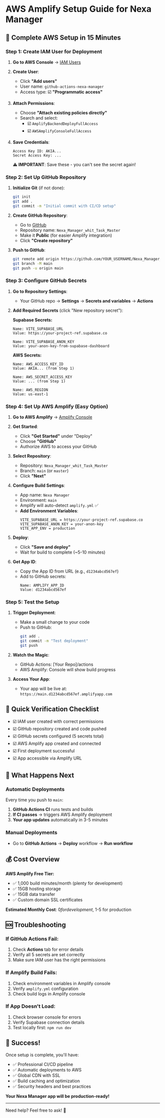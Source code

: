 # AWS Amplify Setup Guide for Nexa Manager

## 🚀 Complete AWS Setup in 15 Minutes

### Step 1: Create IAM User for Deployment

1. **Go to AWS Console** → [IAM Users](https://console.aws.amazon.com/iam/home#/users)

2. **Create User**:
   - Click **"Add users"**
   - User name: `github-actions-nexa-manager`
   - Access type: ☑️ **"Programmatic access"**

3. **Attach Permissions**:
   - Choose **"Attach existing policies directly"**
   - Search and select:
     - ☑️ `AmplifyBackendDeployFullAccess`
     - ☑️ `AWSAmplifyConsoleFullAccess`

4. **Save Credentials**:
   ```
   Access Key ID: AKIA...
   Secret Access Key: ...
   ```
   ⚠️ **IMPORTANT**: Save these - you can't see the secret again!

### Step 2: Set Up GitHub Repository

1. **Initialize Git** (if not done):
   ```bash
   git init
   git add .
   git commit -m "Initial commit with CI/CD setup"
   ```

2. **Create GitHub Repository**:
   - Go to [GitHub](https://github.com/new)
   - Repository name: `Nexa_Manager_whit_Task_Master`
   - Make it **Public** (for easier Amplify integration)
   - Click **"Create repository"**

3. **Push to GitHub**:
   ```bash
   git remote add origin https://github.com/YOUR_USERNAME/Nexa_Manager_whit_Task_Master.git
   git branch -M main
   git push -u origin main
   ```

### Step 3: Configure GitHub Secrets

1. **Go to Repository Settings**:
   - Your GitHub repo → **Settings** → **Secrets and variables** → **Actions**

2. **Add Required Secrets** (click "New repository secret"):

   **Supabase Secrets:**
   ```
   Name: VITE_SUPABASE_URL
   Value: https://your-project-ref.supabase.co

   Name: VITE_SUPABASE_ANON_KEY  
   Value: your-anon-key-from-supabase-dashboard
   ```

   **AWS Secrets:**
   ```
   Name: AWS_ACCESS_KEY_ID
   Value: AKIA... (from Step 1)

   Name: AWS_SECRET_ACCESS_KEY
   Value: ... (from Step 1)

   Name: AWS_REGION
   Value: us-east-1
   ```

### Step 4: Set Up AWS Amplify (Easy Option)

1. **Go to AWS Amplify** → [Amplify Console](https://console.aws.amazon.com/amplify/home)

2. **Get Started**:
   - Click **"Get Started"** under "Deploy"
   - Choose **"GitHub"**
   - Authorize AWS to access your GitHub

3. **Select Repository**:
   - Repository: `Nexa_Manager_whit_Task_Master`
   - Branch: `main` (or `master`)
   - Click **"Next"**

4. **Configure Build Settings**:
   - App name: `Nexa Manager`
   - Environment: `main`
   - Amplify will auto-detect `amplify.yml` ✅
   - **Add Environment Variables**:
     ```
     VITE_SUPABASE_URL = https://your-project-ref.supabase.co
     VITE_SUPABASE_ANON_KEY = your-anon-key
     VITE_APP_ENV = production
     ```

5. **Deploy**:
   - Click **"Save and deploy"**
   - Wait for build to complete (~5-10 minutes)

6. **Get App ID**:
   - Copy the App ID from URL (e.g., `d1234abcd567ef`)
   - Add to GitHub secrets:
     ```
     Name: AMPLIFY_APP_ID
     Value: d1234abcd567ef
     ```

### Step 5: Test the Setup

1. **Trigger Deployment**:
   - Make a small change to your code
   - Push to GitHub:
     ```bash
     git add .
     git commit -m "Test deployment"
     git push
     ```

2. **Watch the Magic**:
   - GitHub Actions: [Your Repo]/actions
   - AWS Amplify: Console will show build progress

3. **Access Your App**:
   - Your app will be live at: `https://main.d1234abcd567ef.amplifyapp.com`

## 🎯 Quick Verification Checklist

- ☑️ IAM user created with correct permissions
- ☑️ GitHub repository created and code pushed
- ☑️ GitHub secrets configured (5 secrets total)
- ☑️ AWS Amplify app created and connected
- ☑️ First deployment successful
- ☑️ App accessible via Amplify URL

## 🔧 What Happens Next

### Automatic Deployments
Every time you push to `main`:
1. **GitHub Actions CI** runs tests and builds
2. **If CI passes** → triggers AWS Amplify deployment
3. **Your app updates** automatically in 3-5 minutes

### Manual Deployments
- Go to **GitHub Actions** → **Deploy** workflow → **Run workflow**

## 💰 Cost Overview

**AWS Amplify Free Tier:**
- ✅ 1,000 build minutes/month (plenty for development)
- ✅ 15GB hosting storage
- ✅ 15GB data transfer
- ✅ Custom domain SSL certificates

**Estimated Monthly Cost**: $0 for development, ~$1-5 for production

## 🆘 Troubleshooting

### If GitHub Actions Fail:
1. Check **Actions** tab for error details
2. Verify all 5 secrets are set correctly
3. Make sure IAM user has the right permissions

### If Amplify Build Fails:
1. Check environment variables in Amplify console
2. Verify `amplify.yml` configuration
3. Check build logs in Amplify console

### If App Doesn't Load:
1. Check browser console for errors
2. Verify Supabase connection details
3. Test locally first: `npm run dev`

## 🎉 Success!

Once setup is complete, you'll have:
- ✅ Professional CI/CD pipeline
- ✅ Automatic deployments to AWS
- ✅ Global CDN with SSL
- ✅ Build caching and optimization
- ✅ Security headers and best practices

**Your Nexa Manager app will be production-ready!**

---

Need help? Feel free to ask! 🚀 